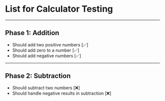 # List for Calculator Testing

---

## Phase 1: Addition

* Should add two positive numbers [✅]
* Should add zero to a number     [✅]
* Should add negative numbers     [✅]

---

## Phase 2: Subtraction

* Should subtract two numbers                      [❌]
* Should handle negative results in subtraction    [❌]